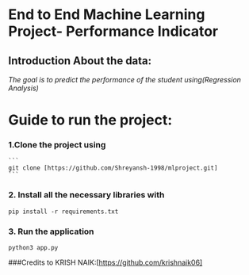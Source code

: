 # End to End Machine Learning Project- Performance Indicator

## Introduction About the data:

*The goal is to predict the performance of the student using(Regression Analysis)*

# Guide to run the project:

### 1.Clone the project using
    ```
    git clone [https://github.com/Shreyansh-1998/mlproject.git]
    ```
### 2. Install all the necessary libraries with 
  ```
  pip install -r requirements.txt
  ```
### 3. Run the application 
``` 
python3 app.py
```

###Credits to KRISH NAIK:[https://github.com/krishnaik06]

